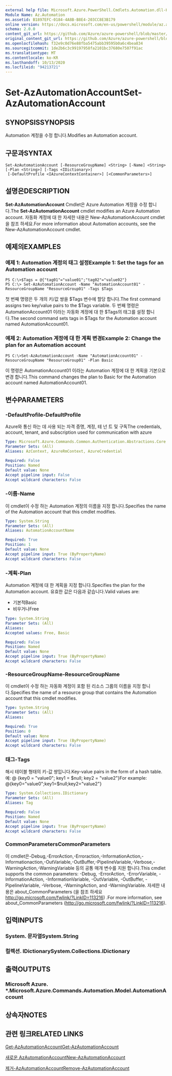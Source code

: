 ```yaml
---
external help file: Microsoft.Azure.PowerShell.Cmdlets.Automation.dll-Help.xml
Module Name: Az.Automation
ms.assetid: B1897EFC-0184-4A8B-B8E4-203CC8E3B179
online version: https://docs.microsoft.com/en-us/powershell/module/az.automation/set-azautomationaccount
schema: 2.0.0
content_git_url: https://github.com/Azure/azure-powershell/blob/master/src/Automation/Automation/help/Set-AzAutomationAccount.md
original_content_git_url: https://github.com/Azure/azure-powershell/blob/master/src/Automation/Automation/help/Set-AzAutomationAccount.md
ms.openlocfilehash: f32e9c0d76e88fba5475abb39595b0a6c4bea834
ms.sourcegitcommit: 1de2b6c3c99197958fa2101bc37680e7507f91ac
ms.translationtype: MT
ms.contentlocale: ko-KR
ms.lasthandoff: 10/13/2020
ms.locfileid: "94213721"
---
```

# <span data-ttu-id="23199-101">Set-AzAutomationAccount</span><span class="sxs-lookup"><span data-stu-id="23199-101">Set-AzAutomationAccount</span></span>

## <span data-ttu-id="23199-102">SYNOPSIS</span><span class="sxs-lookup"><span data-stu-id="23199-102">SYNOPSIS</span></span>
<span data-ttu-id="23199-103">Automation 계정을 수정 합니다.</span><span class="sxs-lookup"><span data-stu-id="23199-103">Modifies an Automation account.</span></span>

## <span data-ttu-id="23199-104">구문과</span><span class="sxs-lookup"><span data-stu-id="23199-104">SYNTAX</span></span>

```
Set-AzAutomationAccount [-ResourceGroupName] <String> [-Name] <String> [-Plan <String>] [-Tags <IDictionary>]
 [-DefaultProfile <IAzureContextContainer>] [<CommonParameters>]
```

## <span data-ttu-id="23199-105">설명은</span><span class="sxs-lookup"><span data-stu-id="23199-105">DESCRIPTION</span></span>
<span data-ttu-id="23199-106">**Set-AzAutomationAccount** Cmdlet은 Azure Automation 계정을 수정 합니다.</span><span class="sxs-lookup"><span data-stu-id="23199-106">The **Set-AzAutomationAccount** cmdlet modifies an Azure Automation account.</span></span>
<span data-ttu-id="23199-107">자동화 계정에 대 한 자세한 내용은 New-AzAutomationAccount cmdlet을 참조 하세요.</span><span class="sxs-lookup"><span data-stu-id="23199-107">For more information about Automation accounts, see the New-AzAutomationAccount cmdlet.</span></span>

## <span data-ttu-id="23199-108">예제의</span><span class="sxs-lookup"><span data-stu-id="23199-108">EXAMPLES</span></span>

### <span data-ttu-id="23199-109">예제 1: Automation 계정의 태그 설정</span><span class="sxs-lookup"><span data-stu-id="23199-109">Example 1: Set the tags for an Automation account</span></span>
```
PS C:\>$Tags = @{"tag01"="value01";"tag02"="value02"}
PS C:\> Set-AzAutomationAccount -Name "AutomationAccount01" -ResourceGroupName "ResourceGroup01" -Tags $Tags
```

<span data-ttu-id="23199-110">첫 번째 명령은 두 개의 키/값 쌍을 $Tags 변수에 할당 합니다.</span><span class="sxs-lookup"><span data-stu-id="23199-110">The first command assigns two key/value pairs to the $Tags variable.</span></span>
<span data-ttu-id="23199-111">두 번째 명령은 AutomationAccount01 이라는 자동화 계정에 대 한 $Tags의 태그를 설정 합니다.</span><span class="sxs-lookup"><span data-stu-id="23199-111">The second command sets tags in $Tags for the Automation account named AutomationAccount01.</span></span>

### <span data-ttu-id="23199-112">예제 2: Automation 계정에 대 한 계획 변경</span><span class="sxs-lookup"><span data-stu-id="23199-112">Example 2: Change the plan for an Automation account</span></span>
```
PS C:\>Set-AzAutomationAccount -Name "AutomationAccount01" -ResourceGroupName "ResourceGroup01" -Plan Basic
```

<span data-ttu-id="23199-113">이 명령은 AutomationAccount01 이라는 Automation 계정에 대 한 계획을 기본으로 변경 합니다.</span><span class="sxs-lookup"><span data-stu-id="23199-113">This command changes the plan to Basic for the Automation account named AutomationAccount01.</span></span>

## <span data-ttu-id="23199-114">변수</span><span class="sxs-lookup"><span data-stu-id="23199-114">PARAMETERS</span></span>

### <span data-ttu-id="23199-115">-DefaultProfile</span><span class="sxs-lookup"><span data-stu-id="23199-115">-DefaultProfile</span></span>
<span data-ttu-id="23199-116">Azure와 통신 하는 데 사용 되는 자격 증명, 계정, 테 넌 트 및 구독</span><span class="sxs-lookup"><span data-stu-id="23199-116">The credentials, account, tenant, and subscription used for communication with azure</span></span>

```yaml
Type: Microsoft.Azure.Commands.Common.Authentication.Abstractions.Core.IAzureContextContainer
Parameter Sets: (All)
Aliases: AzContext, AzureRmContext, AzureCredential

Required: False
Position: Named
Default value: None
Accept pipeline input: False
Accept wildcard characters: False
```

### <span data-ttu-id="23199-117">-이름</span><span class="sxs-lookup"><span data-stu-id="23199-117">-Name</span></span>
<span data-ttu-id="23199-118">이 cmdlet이 수정 하는 Automation 계정의 이름을 지정 합니다.</span><span class="sxs-lookup"><span data-stu-id="23199-118">Specifies the name of the Automation account that this cmdlet modifies.</span></span>

```yaml
Type: System.String
Parameter Sets: (All)
Aliases: AutomationAccountName

Required: True
Position: 1
Default value: None
Accept pipeline input: True (ByPropertyName)
Accept wildcard characters: False
```

### <span data-ttu-id="23199-119">-계획</span><span class="sxs-lookup"><span data-stu-id="23199-119">-Plan</span></span>
<span data-ttu-id="23199-120">Automation 계정에 대 한 계획을 지정 합니다.</span><span class="sxs-lookup"><span data-stu-id="23199-120">Specifies the plan for the Automation account.</span></span>
<span data-ttu-id="23199-121">유효한 값은 다음과 같습니다.</span><span class="sxs-lookup"><span data-stu-id="23199-121">Valid values are:</span></span>
- <span data-ttu-id="23199-122">기본적</span><span class="sxs-lookup"><span data-stu-id="23199-122">Basic</span></span>
- <span data-ttu-id="23199-123">비우거나</span><span class="sxs-lookup"><span data-stu-id="23199-123">Free</span></span>

```yaml
Type: System.String
Parameter Sets: (All)
Aliases:
Accepted values: Free, Basic

Required: False
Position: Named
Default value: None
Accept pipeline input: True (ByPropertyName)
Accept wildcard characters: False
```

### <span data-ttu-id="23199-124">-ResourceGroupName</span><span class="sxs-lookup"><span data-stu-id="23199-124">-ResourceGroupName</span></span>
<span data-ttu-id="23199-125">이 cmdlet이 수정 하는 자동화 계정이 포함 된 리소스 그룹의 이름을 지정 합니다.</span><span class="sxs-lookup"><span data-stu-id="23199-125">Specifies the name of a resource group that contains the Automation account that this cmdlet modifies.</span></span>

```yaml
Type: System.String
Parameter Sets: (All)
Aliases:

Required: True
Position: 0
Default value: None
Accept pipeline input: True (ByPropertyName)
Accept wildcard characters: False
```

### <span data-ttu-id="23199-126">태그</span><span class="sxs-lookup"><span data-stu-id="23199-126">-Tags</span></span>
<span data-ttu-id="23199-127">해시 테이블 형태의 키-값 쌍입니다.</span><span class="sxs-lookup"><span data-stu-id="23199-127">Key-value pairs in the form of a hash table.</span></span> <span data-ttu-id="23199-128">예: @ {key0 = "value0"; key1 = $null; key2 = "value2"}</span><span class="sxs-lookup"><span data-stu-id="23199-128">For example: @{key0="value0";key1=$null;key2="value2"}</span></span>

```yaml
Type: System.Collections.IDictionary
Parameter Sets: (All)
Aliases: Tag

Required: False
Position: Named
Default value: None
Accept pipeline input: True (ByPropertyName)
Accept wildcard characters: False
```

### <span data-ttu-id="23199-129">CommonParameters</span><span class="sxs-lookup"><span data-stu-id="23199-129">CommonParameters</span></span>
<span data-ttu-id="23199-130">이 cmdlet은-Debug,-ErrorAction,-Erroraction,-InformationAction,-Informationaction,-OutVariable,-OutBuffer,-PipelineVariable,-Verbose,-WarningAction,-WarningVariable 등의 공통 매개 변수를 지원 합니다.</span><span class="sxs-lookup"><span data-stu-id="23199-130">This cmdlet supports the common parameters: -Debug, -ErrorAction, -ErrorVariable, -InformationAction, -InformationVariable, -OutVariable, -OutBuffer, -PipelineVariable, -Verbose, -WarningAction, and -WarningVariable.</span></span> <span data-ttu-id="23199-131">자세한 내용은 about_CommonParameters (을 참조 하세요 http://go.microsoft.com/fwlink/?LinkID=113216) .</span><span class="sxs-lookup"><span data-stu-id="23199-131">For more information, see about_CommonParameters (http://go.microsoft.com/fwlink/?LinkID=113216).</span></span>

## <span data-ttu-id="23199-132">입력</span><span class="sxs-lookup"><span data-stu-id="23199-132">INPUTS</span></span>

### <span data-ttu-id="23199-133">System. 문자열</span><span class="sxs-lookup"><span data-stu-id="23199-133">System.String</span></span>

### <span data-ttu-id="23199-134">컬렉션. IDictionary</span><span class="sxs-lookup"><span data-stu-id="23199-134">System.Collections.IDictionary</span></span>

## <span data-ttu-id="23199-135">출력</span><span class="sxs-lookup"><span data-stu-id="23199-135">OUTPUTS</span></span>

### <span data-ttu-id="23199-136">Microsoft Azure. \*.</span><span class="sxs-lookup"><span data-stu-id="23199-136">Microsoft.Azure.Commands.Automation.Model.AutomationAccount</span></span>

## <span data-ttu-id="23199-137">상속자</span><span class="sxs-lookup"><span data-stu-id="23199-137">NOTES</span></span>

## <span data-ttu-id="23199-138">관련 링크</span><span class="sxs-lookup"><span data-stu-id="23199-138">RELATED LINKS</span></span>

[<span data-ttu-id="23199-139">Get-AzAutomationAccount</span><span class="sxs-lookup"><span data-stu-id="23199-139">Get-AzAutomationAccount</span></span>](./Get-AzAutomationAccount.md)

[<span data-ttu-id="23199-140">새로운 AzAutomationAccount</span><span class="sxs-lookup"><span data-stu-id="23199-140">New-AzAutomationAccount</span></span>](./New-AzAutomationAccount.md)

[<span data-ttu-id="23199-141">제거-AzAutomationAccount</span><span class="sxs-lookup"><span data-stu-id="23199-141">Remove-AzAutomationAccount</span></span>](./Remove-AzAutomationAccount.md)
